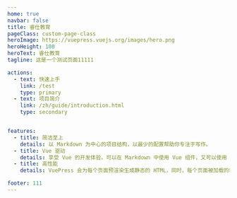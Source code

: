 ```yaml
---
home: true
navbar: false
title: 睿仕教育
pageClass: custom-page-class
heroImage: https://vuepress.vuejs.org/images/hero.png
heroHeight: 100
heroText: 睿仕教育
tagline: 这是一个测试页面11111

actions:
  - text: 快速上手
    link: /test
    type: primary
  - text: 项目简介
    link: /zh/guide/introduction.html
    type: secondary


features:
  - title: 简洁至上
    details: 以 Markdown 为中心的项目结构，以最少的配置帮助你专注于写作。
  - title: Vue 驱动
    details: 享受 Vue 的开发体验，可以在 Markdown 中使用 Vue 组件，又可以使用 Vue 来开发自定义主题。
  - title: 高性能
    details: VuePress 会为每个页面预渲染生成静态的 HTML，同时，每个页面被加载的时候，将作为 SPA 运行。

footer: 111
---
```


